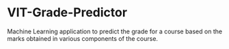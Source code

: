 # VIT-Grade-Predictor
Machine Learning application to predict the grade for a course based on the marks obtained in various components of the course.
